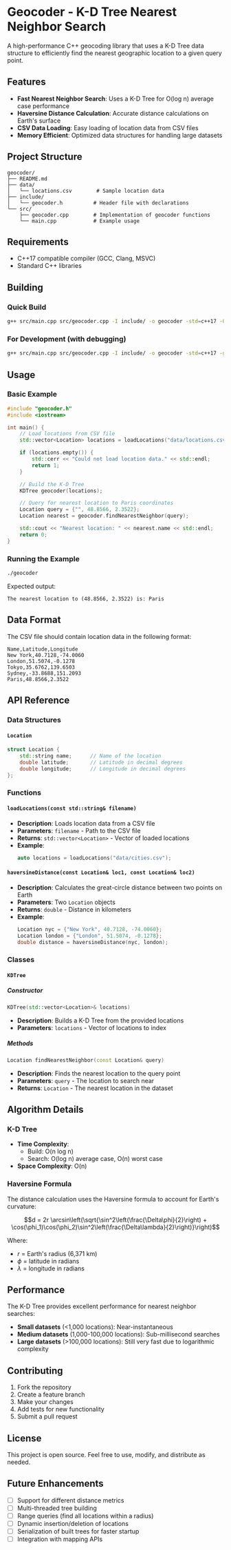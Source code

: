# Geocoder - K-D Tree Nearest Neighbor Search

A high-performance C++ geocoding library that uses a K-D Tree data structure to efficiently find the nearest geographic location to a given query point.

## Features

- **Fast Nearest Neighbor Search**: Uses a K-D Tree for O(log n) average case performance
- **Haversine Distance Calculation**: Accurate distance calculations on Earth's surface
- **CSV Data Loading**: Easy loading of location data from CSV files
- **Memory Efficient**: Optimized data structures for handling large datasets

## Project Structure

```
geocoder/
├── README.md
├── data/
│   └── locations.csv        # Sample location data
├── include/
│   └── geocoder.h          # Header file with declarations
└── src/
    ├── geocoder.cpp        # Implementation of geocoder functions
    └── main.cpp            # Example usage
```

## Requirements

- C++17 compatible compiler (GCC, Clang, MSVC)
- Standard C++ libraries

## Building

### Quick Build

```bash
g++ src/main.cpp src/geocoder.cpp -I include/ -o geocoder -std=c++17 -O2
```

### For Development (with debugging)

```bash
g++ src/main.cpp src/geocoder.cpp -I include/ -o geocoder -std=c++17 -g -Wall -Wextra
```

## Usage

### Basic Example

```cpp
#include "geocoder.h"
#include <iostream>

int main() {
    // Load locations from CSV file
    std::vector<Location> locations = loadLocations("data/locations.csv");

    if (locations.empty()) {
        std::cerr << "Could not load location data." << std::endl;
        return 1;
    }

    // Build the K-D Tree
    KDTree geocoder(locations);

    // Query for nearest location to Paris coordinates
    Location query = {"", 48.8566, 2.3522};
    Location nearest = geocoder.findNearestNeighbor(query);

    std::cout << "Nearest location: " << nearest.name << std::endl;
    return 0;
}
```

### Running the Example

```bash
./geocoder
```

Expected output:

```
The nearest location to (48.8566, 2.3522) is: Paris
```

## Data Format

The CSV file should contain location data in the following format:

```csv
Name,Latitude,Longitude
New York,40.7128,-74.0060
London,51.5074,-0.1278
Tokyo,35.6762,139.6503
Sydney,-33.8688,151.2093
Paris,48.8566,2.3522
```

## API Reference

### Data Structures

#### `Location`

```cpp
struct Location {
    std::string name;      // Name of the location
    double latitude;       // Latitude in decimal degrees
    double longitude;      // Longitude in decimal degrees
};
```

### Functions

#### `loadLocations(const std::string& filename)`

- **Description**: Loads location data from a CSV file
- **Parameters**: `filename` - Path to the CSV file
- **Returns**: `std::vector<Location>` - Vector of loaded locations
- **Example**:
  ```cpp
  auto locations = loadLocations("data/cities.csv");
  ```

#### `haversineDistance(const Location& loc1, const Location& loc2)`

- **Description**: Calculates the great-circle distance between two points on Earth
- **Parameters**: Two `Location` objects
- **Returns**: `double` - Distance in kilometers
- **Example**:
  ```cpp
  Location nyc = {"New York", 40.7128, -74.0060};
  Location london = {"London", 51.5074, -0.1278};
  double distance = haversineDistance(nyc, london);
  ```

### Classes

#### `KDTree`

##### Constructor

```cpp
KDTree(std::vector<Location>& locations)
```

- **Description**: Builds a K-D Tree from the provided locations
- **Parameters**: `locations` - Vector of locations to index

##### Methods

```cpp
Location findNearestNeighbor(const Location& query)
```

- **Description**: Finds the nearest location to the query point
- **Parameters**: `query` - The location to search near
- **Returns**: `Location` - The nearest location in the dataset

## Algorithm Details

### K-D Tree

- **Time Complexity**:
  - Build: O(n log n)
  - Search: O(log n) average case, O(n) worst case
- **Space Complexity**: O(n)

### Haversine Formula

The distance calculation uses the Haversine formula to account for Earth's curvature:

$$d = 2r \arcsin\left(\sqrt{\sin^2\left(\frac{\Delta\phi}{2}\right) + \cos(\phi_1)\cos(\phi_2)\sin^2\left(\frac{\Delta\lambda}{2}\right)}\right)$$

Where:

- $r$ = Earth's radius (6,371 km)
- $\phi$ = latitude in radians
- $\lambda$ = longitude in radians

## Performance

The K-D Tree provides excellent performance for nearest neighbor searches:

- **Small datasets** (<1,000 locations): Near-instantaneous
- **Medium datasets** (1,000-100,000 locations): Sub-millisecond searches
- **Large datasets** (>100,000 locations): Still very fast due to logarithmic complexity

## Contributing

1. Fork the repository
2. Create a feature branch
3. Make your changes
4. Add tests for new functionality
5. Submit a pull request

## License

This project is open source. Feel free to use, modify, and distribute as needed.

## Future Enhancements

- [ ] Support for different distance metrics
- [ ] Multi-threaded tree building
- [ ] Range queries (find all locations within a radius)
- [ ] Dynamic insertion/deletion of locations
- [ ] Serialization of built trees for faster startup
- [ ] Integration with mapping APIs
